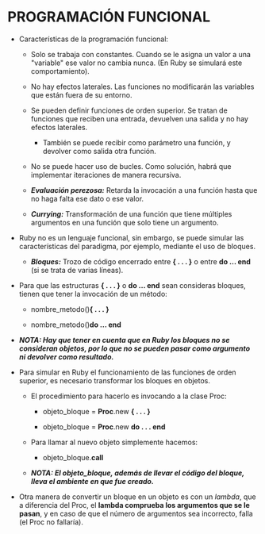 # PROGRAMACIÓN FUNCIONAL

* Características de la programación funcional:

	* Solo se trabaja con constantes. Cuando se le asigna un valor a una "variable" ese valor no cambia nunca. (En Ruby se simulará este comportamiento).

	* No hay efectos laterales. Las funciones no modificarán las variables que están fuera de su entorno.

	* Se pueden definir funciones de orden superior. Se tratan de funciones que reciben una entrada, devuelven una salida y no  hay efectos laterales. 

		* También se puede recibir como parámetro una función, y devolver como salida otra función.

	* No se puede hacer uso de bucles. Como  solución, habrá que implementar iteraciones de manera recursiva.

	* ***Evaluación perezosa:*** Retarda la invocación a una función hasta que no haga falta ese dato o ese valor.

	* ***Currying:*** Transformación de una función que tiene múltiples argumentos en una función que solo tiene un argumento.

* Ruby no es un lenguaje funcional, sin embargo, se puede simular las características del paradigma, por ejemplo, mediante el uso de bloques.

	* ***Bloques:*** Trozo de código encerrado entre **{ . . . }** o entre **do ... end**  (si se trata de varias líneas).

* Para que las estructuras **{ . . . }** o **do ... end** sean consideras bloques, tienen que tener la invocación de un método:

	* nombre_metodo()**{ . . . }**

	* nombre_metodo()**do ... end**

* ***NOTA: Hay que tener en cuenta que en Ruby los bloques no se consideran objetos, por lo que no se pueden pasar como argumento ni  devolver como resultado.***

* Para simular en Ruby el funcionamiento de las funciones de orden superior, es necesario transformar los bloques en objetos.

	* El procedimiento para hacerlo es invocando a la clase Proc:

		* objeto_bloque = **Proc**.new **{ . . . }**

		* objeto_bloque = **Proc**.new **do . . . end**

	* Para llamar al nuevo objeto simplemente hacemos: 

		* objeto_bloque.**call**

	* ***NOTA: El objeto_bloque, además de llevar el código del bloque, lleva el ambiente en que fue creado.***

* Otra manera de convertir un bloque en un objeto es con un *lambda*, que a diferencia del Proc, el  **lambda comprueba los   argumentos que se le pasan**, y en caso de que el número de argumentos sea incorrecto, falla (el Proc no fallaría).
